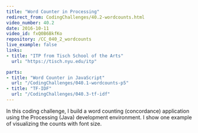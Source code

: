 ```yaml
---
title: "Word Counter in Processing"
redirect_from: CodingChallenges/40.2-wordcounts.html
video_number: 40.2
date: 2016-10-11
video_id: fxQ0B6BkfKo
repository: /CC_040_2_wordcounts
live_example: false
links:
- title: "ITP from Tisch School of the Arts"
  url: "https://tisch.nyu.edu/itp"

parts:
- title: "Word Counter in JavaScript"
  url: "/CodingChallenges/040.1-wordcounts-p5"
- title: "TF-IDF"
  url: "/CodingChallenges/040.3-tf-idf"
---
```


In this coding challenge, I build a word counting (concordance) application using the Processing (Java) development environment.  I show one example of visualizing the counts with font size.
